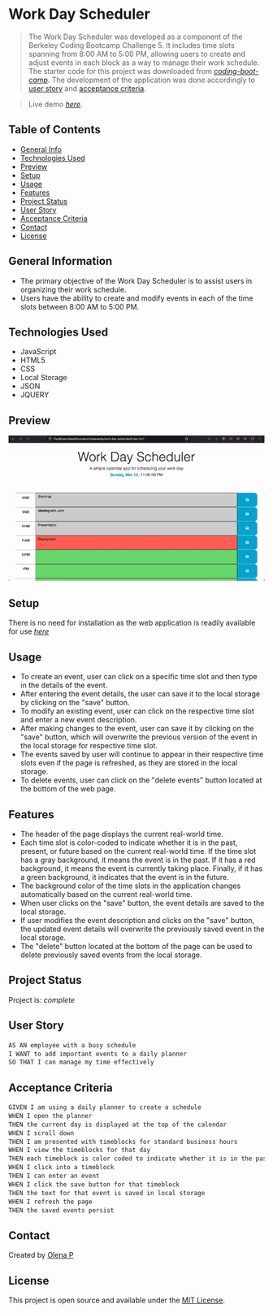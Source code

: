 # Work Day Scheduler
>The Work Day Scheduler was developed as a component of the Berkeley Coding Bootcamp Challenge 5. It includes time slots spanning from 8:00 AM to 5:00 PM, allowing users to create and adjust events in each block as a way to manage their work schedule. The starter code for this project was downloaded from [_coding-boot-camp_](https://github.com/coding-boot-camp/crispy-octo-meme). The development of the application was done accordingly to [user story](#user-tory) and [acceptance criteria](#acceptance-criteria).

> Live demo [_here_](https://userolena.github.io/work-day-scheduler/).

## Table of Contents
* [General Info](#general-information)
* [Technologies Used](#technologies-used)
* [Preview](#preview)
* [Setup](#setup)
* [Usage](#usage)
* [Features](#features)
* [Project Status](#project-status)
* [User Story](#user-tory)
* [Acceptance Criteria](#acceptance-criteria)
* [Contact](#contact)
* [License](#license)


## General Information
- The primary objective of the Work Day Scheduler is to assist users in organizing their work schedule.
- Users have the ability to create and modify events in each of the time slots between 8:00 AM to 5:00 PM.


## Technologies Used
- JavaScript
- HTML5
- CSS
- Local Storage
- JSON
- JQUERY


## Preview
![Example screenshot](./assets/img/preview.gif)


## Setup
There is no need for installation as the web application is readily available for use [_here_](https://userolena.github.io/work-day-scheduler/)


## Usage
- To create an event, user can click on a specific time slot and then type in the details of the event.
- After entering the event details, the user can save it to the local storage by clicking on the "save" button.
- To modify an existing event, user can click on the respective time slot and enter a new event description.
- After making changes to the event, user can save it by clicking on the "save" button, which will overwrite the previous version of the event in the local storage for respective time slot.
- The events saved by user will continue to appear in their respective time slots even if the page is refreshed, as they are stored in the local storage.
- To delete events, user can click on the "delete events" button located at the bottom of the web page.

## Features
- The header of the page displays the current real-world time.
- Each time slot is color-coded to indicate whether it is in the past, present, or future based on the current real-world time. If the time slot has a gray background, it means the event is in the past. If it has a red background, it means the event is currently taking place. Finally, if it has a green background, it indicates that the event is in the future.
- The background color of the time slots in the application changes automatically based on the current real-world time.
- When user clicks on the "save" button, the event details are saved to the local storage.
- If user modifies the event description and clicks on the "save" button, the updated event details will overwrite the previously saved event in the local storage.
- The "delete" button located at the bottom of the page can be used to delete previously saved events from the local storage.


## Project Status
Project is: _complete_ 


## User Story

```md
AS AN employee with a busy schedule
I WANT to add important events to a daily planner
SO THAT I can manage my time effectively
```


## Acceptance Criteria

```md
GIVEN I am using a daily planner to create a schedule
WHEN I open the planner
THEN the current day is displayed at the top of the calendar
WHEN I scroll down
THEN I am presented with timeblocks for standard business hours
WHEN I view the timeblocks for that day
THEN each timeblock is color coded to indicate whether it is in the past, present, or future
WHEN I click into a timeblock
THEN I can enter an event
WHEN I click the save button for that timeblock
THEN the text for that event is saved in local storage
WHEN I refresh the page
THEN the saved events persist
```


## Contact
Created by [Olena P](https://github.com/UserOlena) 


## License
This project is open source and available under the [MIT License](https://en.wikipedia.org/wiki/MIT_License).

